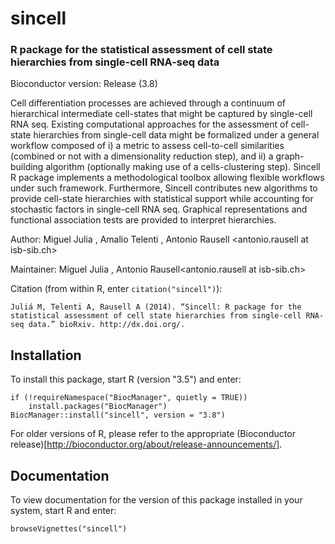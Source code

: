 # sincell
### R package for the statistical assessment of cell state hierarchies from single-cell RNA-seq data

Bioconductor version: Release (3.8)

Cell differentiation processes are achieved through a continuum of hierarchical intermediate cell-states that might be captured by single-cell RNA seq. Existing computational approaches for the assessment of cell-state hierarchies from single-cell data might be formalized under a general workflow composed of i) a metric to assess cell-to-cell similarities (combined or not with a dimensionality reduction step), and ii) a graph-building algorithm (optionally making use of a cells-clustering step). Sincell R package implements a methodological toolbox allowing flexible workflows under such framework. Furthermore, Sincell contributes new algorithms to provide cell-state hierarchies with statistical support while accounting for stochastic factors in single-cell RNA seq. Graphical representations and functional association tests are provided to interpret hierarchies.

Author: Miguel Julia <migueljuliamolina at gmail.com>, Amalio Telenti <atelenti at jcvi.org>, Antonio Rausell <antonio.rausell at isb-sib.ch>

Maintainer: Miguel Julia <migueljuliamolina at gmail.com>, Antonio Rausell<antonio.rausell at isb-sib.ch>

Citation (from within R, enter `citation("sincell")`):

```
Juliá M, Telenti A, Rausell A (2014). “Sincell: R package for the statistical assessment of cell state hierarchies from single-cell RNA-seq data.” bioRxiv. http://dx.doi.org/.
```

## Installation
To install this package, start R (version "3.5") and enter:

```
if (!requireNamespace("BiocManager", quietly = TRUE))
    install.packages("BiocManager")
BiocManager::install("sincell", version = "3.8")
```

For older versions of R, please refer to the appropriate (Bioconductor release)[http://bioconductor.org/about/release-announcements/]. 

## Documentation
To view documentation for the version of this package installed in your system, start R and enter:

```
browseVignettes("sincell")
```

